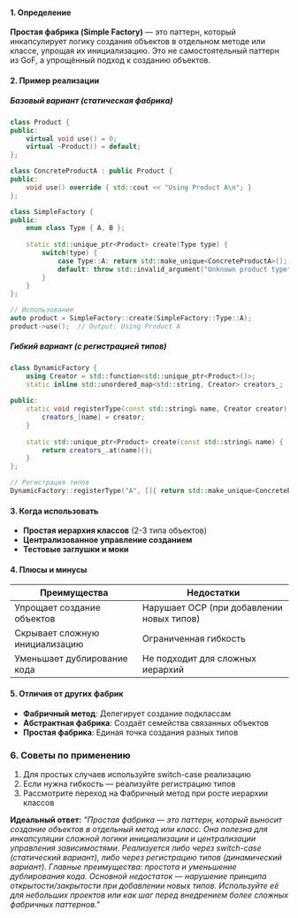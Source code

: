 #### 1. **Определение**
**Простая фабрика (Simple Factory)** — это паттерн, который инкапсулирует логику создания объектов в отдельном методе или классе, упрощая их инициализацию. Это не самостоятельный паттерн из GoF, а упрощённый подход к созданию объектов.

#### 2. **Пример реализации**
##### Базовый вариант (статическая фабрика)
```cpp
class Product {
public:
    virtual void use() = 0;
    virtual ~Product() = default;
};

class ConcreteProductA : public Product {
public:
    void use() override { std::cout << "Using Product A\n"; }
};

class SimpleFactory {
public:
    enum class Type { A, B };
    
    static std::unique_ptr<Product> create(Type type) {
        switch(type) {
            case Type::A: return std::make_unique<ConcreteProductA>();
            default: throw std::invalid_argument("Unknown product type");
        }
    }
};

// Использование
auto product = SimpleFactory::create(SimpleFactory::Type::A);
product->use();  // Output: Using Product A
```

##### Гибкий вариант (с регистрацией типов)
```cpp
class DynamicFactory {
    using Creator = std::function<std::unique_ptr<Product>()>;
    static inline std::unordered_map<std::string, Creator> creators_;
    
public:
    static void registerType(const std::string& name, Creator creator) {
        creators_[name] = creator;
    }
    
    static std::unique_ptr<Product> create(const std::string& name) {
        return creators_.at(name)();
    }
};

// Регистрация типов
DynamicFactory::registerType("A", []{ return std::make_unique<ConcreteProductA>(); });
```

#### 3. **Когда использовать**
- **Простая иерархия классов** (2-3 типа объектов)  
- **Централизованное управление созданием**  
- **Тестовые заглушки и моки**  

#### 4. **Плюсы и минусы**
| Преимущества | Недостатки |
|--------------|------------|
| Упрощает создание объектов | Нарушает OCP (при добавлении новых типов) |
| Скрывает сложную инициализацию | Ограниченная гибкость |
| Уменьшает дублирование кода | Не подходит для сложных иерархий |

#### 5. **Отличия от других фабрик**
- **Фабричный метод**: Делегирует создание подклассам
- **Абстрактная фабрика**: Создаёт семейства связанных объектов
- **Простая фабрика**: Единая точка создания разных типов

### 6. **Советы по применению**
1. Для простых случаев используйте switch-case реализацию
2. Если нужна гибкость — реализуйте регистрацию типов
3. Рассмотрите переход на Фабричный метод при росте иерархии классов

**Идеальный ответ:**
*"Простая фабрика — это паттерн, который выносит создание объектов в отдельный метод или класс. Она полезна для инкапсуляции сложной логики инициализации и централизации управления зависимостями. Реализуется либо через switch-case (статический вариант), либо через регистрацию типов (динамический вариант). Главные преимущества: простота и уменьшение дублирования кода. Основной недостаток — нарушение принципа открытости/закрытости при добавлении новых типов. Используйте её для небольших проектов или как шаг перед внедрением более сложных фабричных паттернов."*